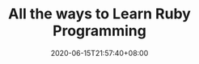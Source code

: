 ---
title: "All the ways to Learn Ruby Programming"
date: 2020-06-15T21:57:40+08:00
lastmod: 2020-07-08T01:01:01+03:00
categories: ["Programming Languages"]
url: "/programming-languages/all-ways-to-learn-ruby/"
type: skills
layout: programming
name: "Ruby"
description: "Hack the learning process and discover the ways to learn Ruby programming easier with their pros and cons suggested for any level from beginner to professional."
ogimage: "/img/programming/ways-covers/13-way-to-learn-shell.png"
authors: ["All Ways to Study Team"]
---
